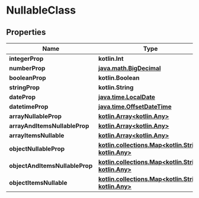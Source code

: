 
# NullableClass

## Properties
Name | Type | Description | Notes
------------ | ------------- | ------------- | -------------
**integerProp** | **kotlin.Int** |  |  [optional]
**numberProp** | [**java.math.BigDecimal**](java.math.BigDecimal.md) |  |  [optional]
**booleanProp** | **kotlin.Boolean** |  |  [optional]
**stringProp** | **kotlin.String** |  |  [optional]
**dateProp** | [**java.time.LocalDate**](java.time.LocalDate.md) |  |  [optional]
**datetimeProp** | [**java.time.OffsetDateTime**](java.time.OffsetDateTime.md) |  |  [optional]
**arrayNullableProp** | [**kotlin.Array&lt;kotlin.Any&gt;**](kotlin.Any.md) |  |  [optional]
**arrayAndItemsNullableProp** | [**kotlin.Array&lt;kotlin.Any&gt;**](kotlin.Any.md) |  |  [optional]
**arrayItemsNullable** | [**kotlin.Array&lt;kotlin.Any&gt;**](kotlin.Any.md) |  |  [optional]
**objectNullableProp** | [**kotlin.collections.Map&lt;kotlin.String, kotlin.Any&gt;**](kotlin.Any.md) |  |  [optional]
**objectAndItemsNullableProp** | [**kotlin.collections.Map&lt;kotlin.String, kotlin.Any&gt;**](kotlin.Any.md) |  |  [optional]
**objectItemsNullable** | [**kotlin.collections.Map&lt;kotlin.String, kotlin.Any&gt;**](kotlin.Any.md) |  |  [optional]



